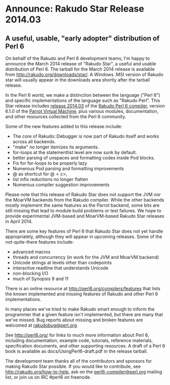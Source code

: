 # Announce: Rakudo Star Release 2014.03

## A useful, usable, "early adopter" distribution of Perl 6

On behalf of the Rakudo and Perl 6 development teams, I'm happy to
announce the March 2014 release of "Rakudo Star", a useful and usable
distribution of Perl 6. The tarball for the March 2014 release is
available from <http://rakudo.org/downloads/star/>. A Windows .MSI
version of Rakudo star will usually appear in the downloads area
shortly after the tarball release.

In the Perl 6 world, we make a distinction between the language
("Perl 6") and specific implementations of the language such as
"Rakudo Perl". This Star release includes [release 2014.03] of the
[Rakudo Perl 6 compiler], version 6.1.0 of the [Parrot Virtual
Machine], plus various modules, documentation, and other resources
collected from the Perl 6 community.

[release 2014.03]:
    https://github.com/rakudo/rakudo/blob/nom/docs/announce/2014.03.md
[Rakudo Perl 6 compiler]: http://github.com/rakudo/rakudo
[Parrot Virtual Machine]: http://parrot.org

Some of the new features added to this release include:

+ The core of Rakudo::Debugger is now part of Rakudo
  itself and works across all backends.
+ "make" no longer itemizes its arguments.
+ for-loops at the statementlist level are now sunk by default.
+ better parsing of unspaces and formatting codes inside Pod blocks.
+ Fix for for-loops to be properly lazy
+ Numerous Pod parsing and formatting improvements
+ @<c> as shortcut for @$<c>, %<c> as shortcut for %$<c>
+ list infix reductions no longer flatten
+ Numerous compiler suggestion improvements

Please note that this release of Rakudo Star does not support the JVM
nor the MoarVM backends from the Rakudo compiler. While the other backends
mostly implement the same features as the Parrot backend, some bits are
still missing that lead to module build problems or test failures.
We hope to provide experimental JVM-based and MoarVM-based Rakudo Star
releases in April 2014.

There are some key features of Perl 6 that Rakudo Star does not yet
handle appropriately, although they will appear in upcoming releases.
Some of the not-quite-there features include:

  * advanced macros
  * threads and concurrency (in work for the JVM and MoarVM backend)
  * Unicode strings at levels other than codepoints
  * interactive readline that understands Unicode
  * non-blocking I/O
  * much of Synopsis 9 and 11

There is an online resource at <http://perl6.org/compilers/features>
that lists the known implemented and missing features of Rakudo and
other Perl 6 implementations.

In many places we've tried to make Rakudo smart enough to inform the
programmer that a given feature isn't implemented, but there are many
that we've missed. Bug reports about missing and broken features are
welcomed at <rakudobug@perl.org>.

See <http://perl6.org/> for links to much more information about
Perl 6, including documentation, example code, tutorials, reference
materials, specification documents, and other supporting resources. A
draft of a Perl 6 book is available as docs/UsingPerl6-draft.pdf in
the release tarball.

The development team thanks all of the contributors and sponsors for
making Rakudo Star possible. If you would like to contribute, see
<http://rakudo.org/how-to-help>, ask on the <perl6-compiler@perl.org>
mailing list, or join us on IRC \#perl6 on freenode.

